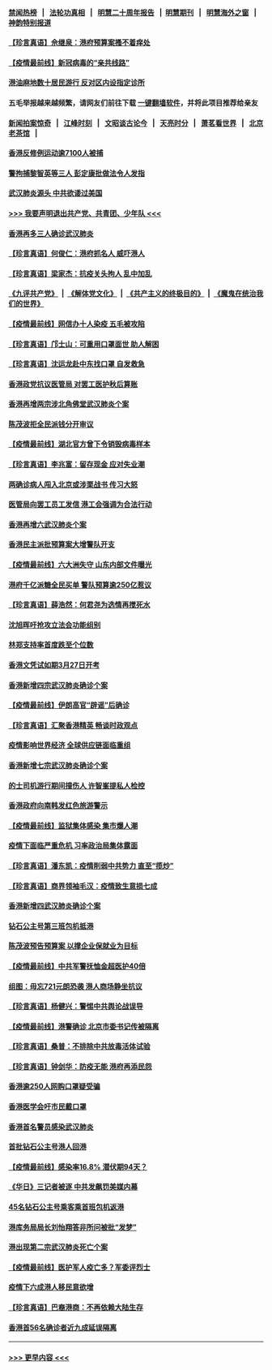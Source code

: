 #### [禁闻热榜](热点新闻.md?=0)  &nbsp;&nbsp;|&nbsp;&nbsp; [法轮功真相](https://github.com/gfw-breaker/truth/blob/master/README.md?=0) &nbsp;&nbsp;|&nbsp;&nbsp; [明慧二十周年报告](https://github.com/gfw-breaker/mh-reports/blob/master/README.md?=0) &nbsp;&nbsp;|&nbsp;&nbsp;[明慧期刊](https://github.com/gfw-breaker/mh-qikan) &nbsp;&nbsp;|&nbsp;&nbsp; [明慧海外之窗](https://github.com/gfw-breaker/mh-news/blob/master/README.md?=0) &nbsp;&nbsp;|&nbsp;&nbsp; [神韵特别报道](https://github.com/gfw-breaker/mh-news/blob/master/shenyun.md?=0)
#### [【珍言真语】佘继泉：港府预算案搔不着痒处](../pages/nsc415/n11910011.md?t=03030331) 
#### [【疫情最前线】新冠病毒的“亲共线路”](../pages/nsc415/n11907734.md?t=03030331) 
#### [港油麻地数十居民游行 反对区内设指定诊所](../pages/nsc415/n11907900.md?t=03030331) 
#### 五毛举报越来越频繁，请网友们前往下载 [一键翻墙软件](https://github.com/gfw-breaker/ssr-accounts)，并将此项目推荐给亲友
#### [新闻拍案惊奇](https://github.com/gfw-breaker/banned-news/blob/master/pages/link4.md) &nbsp;&nbsp;|&nbsp;&nbsp; [江峰时刻](https://github.com/gfw-breaker/banned-news/blob/master/pages/link4.md) &nbsp;&nbsp;|&nbsp;&nbsp; [文昭谈古论今](https://github.com/gfw-breaker/banned-news/blob/master/pages/link4.md) &nbsp;&nbsp;|&nbsp;&nbsp; [天亮时分](https://github.com/gfw-breaker/banned-news/blob/master/pages/link4.md) &nbsp;&nbsp;|&nbsp;&nbsp; [萧茗看世界](https://github.com/gfw-breaker/banned-news/blob/master/pages/link4.md) &nbsp;&nbsp;|&nbsp;&nbsp; [北京老茶馆](https://github.com/gfw-breaker/banned-news/blob/master/pages/link4.md) &nbsp;&nbsp;|&nbsp;&nbsp; 
#### [香港反修例运动逾7100人被捕](../pages/nsc415/n11907922.md?t=03030331) 
#### [警拘捕黎智英等三人 彭定康批做法令人发指](../pages/nsc415/n11907905.md?t=03030331) 
#### [武汉肺炎源头 中共欲诿过美国](../pages/nsc415/n11907665.md?t=03030331) 
#### [>>> 我要声明退出共产党、共青团、少年队 <<<](https://github.com/begood0513/goodnews/blob/master/quit/letter.md) 
#### [香港再多三人确诊武汉肺炎](../pages/nsc415/n11907846.md?t=03030331) 
#### [【珍言真语】何俊仁：港府抓名人 威吓港人](../pages/nsc415/n11907561.md?t=03030331) 
#### [【珍言真语】梁家杰：抗疫关头拘人 乱中加乱](../pages/nsc415/n11907444.md?t=03030331) 
#### [《九评共产党》](https://github.com/begood0513/9ping.md/blob/master/README.md) &nbsp;|&nbsp; [《解体党文化》](../../../../jtdwh.md/blob/master/README.md)  &nbsp;|&nbsp; [《共产主义的终极目的》](../../../../gczydzjmd.md/blob/master/README.md) &nbsp;|&nbsp; [《魔鬼在统治我们的世界》](../../../../mgztzwmdsj.md/blob/master/README.md) 
#### [【疫情最前线】网信办十人染疫 五毛被攻陷](../pages/nsc415/n11903757.md?t=03030331) 
#### [【珍言真语】邝士山：可重用口罩面世 助人解困](../pages/nsc415/n11903875.md?t=03030331) 
#### [【珍言真语】沈运龙赴中东找口罩 自发救急](../pages/nsc415/n11903291.md?t=03030331) 
#### [香港政党抗议医管局 对罢工医护秋后算账](../pages/nsc415/n11901746.md?t=03030331) 
#### [香港再增两宗涉北角佛堂武汉肺炎个案](../pages/nsc415/n11901737.md?t=03030331) 
#### [陈茂波拒全民派钱分开审议](../pages/nsc415/n11901672.md?t=03030331) 
#### [【疫情最前线】湖北官方曾下令销毁病毒样本](../pages/nsc415/n11901518.md?t=03030331) 
#### [【珍言真语】李兆富：留存现金 应对失业潮](../pages/nsc415/n11901448.md?t=03030331) 
#### [两确诊病人闯入北京或涉栗战书 传习大怒](../pages/nsc415/n11901180.md?t=03030331) 
#### [医管局向罢工员工发信 港工会强调为合法行动](../pages/nsc415/n11898870.md?t=03030331) 
#### [香港再增六武汉肺炎个案](../pages/nsc415/n11898843.md?t=03030331) 
#### [香港民主派批预算案大增警队开支](../pages/nsc415/n11898813.md?t=03030331) 
#### [【疫情最前线】六大洲失守 山东内部文件曝光](../pages/nsc415/n11898455.md?t=03030331) 
#### [港府千亿派糖全民买单 警队预算逾250亿惹议](../pages/nsc415/n11898608.md?t=03030331) 
#### [【珍言真语】薛浩然：何君尧为选情再搅死水](../pages/nsc415/n11898269.md?t=03030331) 
#### [沈旭晖吁抢攻立法会功能组别](../pages/nsc415/n11896084.md?t=03030331) 
#### [林郑支持率首度跌至个位数](../pages/nsc415/n11896058.md?t=03030331) 
#### [香港文凭试如期3月27日开考](../pages/nsc415/n11896055.md?t=03030331) 
#### [香港新增四宗武汉肺炎确诊个案](../pages/nsc415/n11896040.md?t=03030331) 
#### [【疫情最前线】伊朗高官“辟谣”后确诊](../pages/nsc415/n11895902.md?t=03030331) 
#### [【珍言真语】汇聚香港精英 畅谈时政观点](../pages/nsc415/n11895733.md?t=03030331) 
#### [疫情影响世界经济 全球供应链面临重组](../pages/nsc415/n11895634.md?t=03030331) 
#### [香港新增七宗武汉肺炎确诊个案](../pages/nsc415/n11893498.md?t=03030331) 
#### [的士司机游行期间撞伤人 许智峯提私人检控](../pages/nsc415/n11893483.md?t=03030331) 
#### [香港政府向南韩发红色旅游警示](../pages/nsc415/n11893398.md?t=03030331) 
#### [【疫情最前线】监狱集体感染 集市爆人潮](../pages/nsc415/n11893181.md?t=03030331) 
#### [疫情下面临严重危机  习率政治局集体露面](../pages/nsc415/n11893305.md?t=03030331) 
#### [【珍言真语】潘东凯：疫情削弱中共势力 直至“揽炒”](../pages/nsc415/n11892866.md?t=03030331) 
#### [【珍言真语】商界领袖毛汉：疫情致生意损七成](../pages/nsc415/n11890348.md?t=03030331) 
#### [香港新增四武汉肺炎确诊个案](../pages/nsc415/n11890610.md?t=03030331) 
#### [钻石公主号第三班包机抵港](../pages/nsc415/n11890645.md?t=03030331) 
#### [陈茂波预告预算案 以撑企业保就业为目标](../pages/nsc415/n11890574.md?t=03030331) 
#### [【疫情最前线】中共军警抚恤金超医护40倍](../pages/nsc415/n11890458.md?t=03030331) 
#### [组图：毋忘721元朗恐袭 港人商场静坐抗议](../pages/nsc415/n11876882.md?t=03030331) 
#### [【珍言真语】杨健兴：警惕中共舆论战误导](../pages/nsc415/n11888131.md?t=03030331) 
#### [【疫情最前线】港警确诊 北京市委书记传被隔离](../pages/nsc415/n11886872.md?t=03030331) 
#### [【珍言真语】桑普：不排除中共放毒活体试验](../pages/nsc415/n11886832.md?t=03030331) 
#### [【珍言真语】钟剑华：防疫无能 港府再添民怨](../pages/nsc415/n11884504.md?t=03030331) 
#### [香港逾250人网购口罩疑受骗](../pages/nsc415/n11884388.md?t=03030331) 
#### [香港医学会吁市民戴口罩](../pages/nsc415/n11884367.md?t=03030331) 
#### [香港首名警员感染武汉肺炎](../pages/nsc415/n11884357.md?t=03030331) 
#### [首批钻石公主号港人回港](../pages/nsc415/n11884333.md?t=03030331) 
#### [【疫情最前线】感染率16.8% 潜伏期94天？](../pages/nsc415/n11884256.md?t=03030331) 
#### [《华日》三记者被逐 中共发飙罚美媒内幕](../pages/nsc415/n11884184.md?t=03030331) 
#### [45名钻石公主号乘客乘首班包机返港](../pages/nsc415/n11881770.md?t=03030331) 
#### [港库务局局长刘怡翔答非所问被批“发梦”](../pages/nsc415/n11881752.md?t=03030331) 
#### [港出现第二宗武汉肺炎死亡个案](../pages/nsc415/n11881736.md?t=03030331) 
#### [【疫情最前线】医护军人疫亡多？军委评烈士](../pages/nsc415/n11881655.md?t=03030331) 
#### [疫情下六成港人移民意欲增](../pages/nsc415/n11881699.md?t=03030331) 
#### [【珍言真语】巴裔港商：不再依赖大陆生存](../pages/nsc415/n11881126.md?t=03030331) 
#### [香港首56名确诊者近九成延误隔离](../pages/nsc415/n11879079.md?t=03030331) 

----
#### [ >>> 更早内容 <<< ](../indexes/nsc415-earlier.md)
